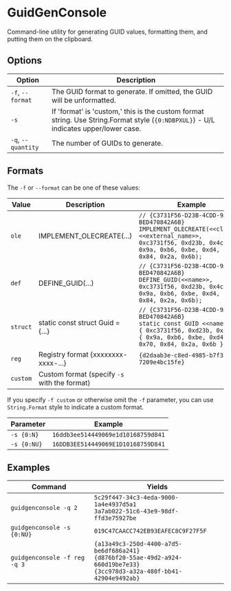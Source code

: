 # GuidGenConsole
Command-line utility for generating GUID values, formatting them, and putting them on the clipboard.

## Options

| Option | Description |
| ------ | ----------- |
| `-f`, `--format` | The GUID format to generate. If omitted, the GUID will be unformatted. |
| `-s` | If 'format' is 'custom,' this is the custom format string. Use String.Format style (`{0:NDBPXUL}`) - U/L indicates upper/lower case. |
| `-q`, `--quantity` | The number of GUIDs to generate. |

## Formats

The `-f` or `--format` can be one of these values:

| Value | Description | Example |
| ----- | ----------- | ------- |
| `ole` | IMPLEMENT_OLECREATE(...) | `// {C3731F56-D23B-4CDD-9AB6-BED470842A6B}`<br />`IMPLEMENT_OLECREATE(<<class>>, <<external_name>>,`<br />`0xc3731f56, 0xd23b, 0x4cdd, 0x9a, 0xb6, 0xbe, 0xd4, 0x70, 0x84, 0x2a, 0x6b);` |
| `def` | DEFINE_GUID(...) | `// {C3731F56-D23B-4CDD-9AB6-BED470842A6B}`<br />`DEFINE_GUID(<<name>>,`<br />`0xc3731f56, 0xd23b, 0x4cdd, 0x9a, 0xb6, 0xbe, 0xd4, 0x70, 0x84, 0x2a, 0x6b);` |
| `struct` | static const struct Guid = {...} | `// {C3731F56-D23B-4CDD-9AB6-BED470842A6B}`<br />`static const GUID <<name>> =`<br />`{ 0xc3731f56, 0xd23b, 0x4cdd, { 0x9a, 0xb6, 0xbe, 0xd4, 0x70, 0x84, 0x2a, 0x6b } };` |
| `reg` | Registry format {xxxxxxxx-xxxx-...} | `{d2daab3e-c8ed-4985-b7f3-7209e4bc15fe}` |
| `custom` | Custom format (specify `-s` with the format) | |

If you specify `-f custom` or otherwise omit the `-f` parameter, you can use `String.Format` style to indicate a custom format.

| Parameter | Example |
| --------- | ------- |
| `-s {0:N}` | `16ddb3ee514449069e1d10168759d841` |
| `-s {0:NU}` | `16DDB3EE514449069E1D10168759D841` |

## Examples

| Command | Yields |
| ------- | ------ |
| `guidgenconsole -q 2` | `5c29f447-34c3-4eda-9000-1a4e4937d5a1`<br />`3a7ab022-51c6-43e9-98df-ffd3e75927be` |
| `guidgenconsole -s {0:NU}` | `019C47CAACC742EB93EAFEC8C9F27F5F` |
| `guidgenconsole -f reg -q 3` | `{a13a49c3-250d-4400-a7d5-be6df686a241}`<br />`{d876bf20-55ae-49d2-a924-660d19be7e33}`<br />`{3cc978d3-a32a-480f-bb41-42904e9492ab}` |